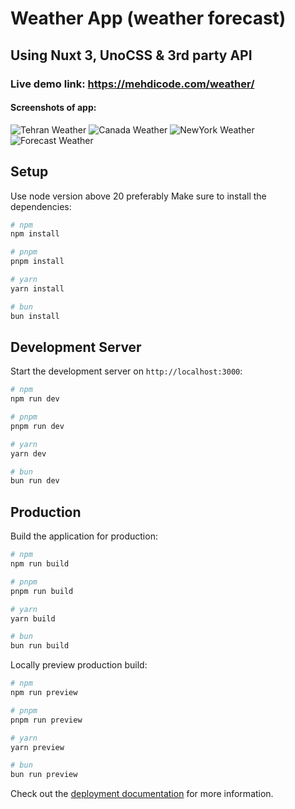 # Weather App (weather forecast)
## Using Nuxt 3, UnoCSS & 3rd party API
### Live demo link: https://mehdicode.com/weather/
#### Screenshots of app:
![Tehran Weather](public/readme/tehran.png)
![Canada Weather](public/readme/canada.png)
![NewYork Weather](public/readme/newyork.png)
![Forecast Weather](public/readme/forecast.png)

## Setup
Use node version above 20 preferably
Make sure to install the dependencies:

```bash
# npm
npm install

# pnpm
pnpm install

# yarn
yarn install

# bun
bun install
```

## Development Server

Start the development server on `http://localhost:3000`:

```bash
# npm
npm run dev

# pnpm
pnpm run dev

# yarn
yarn dev

# bun
bun run dev
```

## Production

Build the application for production:

```bash
# npm
npm run build

# pnpm
pnpm run build

# yarn
yarn build

# bun
bun run build
```

Locally preview production build:

```bash
# npm
npm run preview

# pnpm
pnpm run preview

# yarn
yarn preview

# bun
bun run preview
```

Check out the [deployment documentation](https://nuxt.com/docs/getting-started/deployment) for more information.
